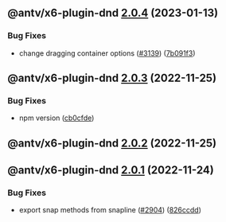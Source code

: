 ## @antv/x6-plugin-dnd [2.0.4](https://github.com/antvis/x6/compare/@antv/x6-plugin-dnd@2.0.3...@antv/x6-plugin-dnd@2.0.4) (2023-01-13)


### Bug Fixes

* change dragging container options ([#3139](https://github.com/antvis/x6/issues/3139)) ([7b091f3](https://github.com/antvis/x6/commit/7b091f35dee147c5e7bf97577e14e11ceb7e8e3d))

## @antv/x6-plugin-dnd [2.0.3](https://github.com/antvis/x6/compare/@antv/x6-plugin-dnd@2.0.2...@antv/x6-plugin-dnd@2.0.3) (2022-11-25)


### Bug Fixes

* npm version ([cb0cfde](https://github.com/antvis/x6/commit/cb0cfdeb4dbe8858569e6899db08ccb9ab8ba4e7))

## @antv/x6-plugin-dnd [2.0.2](https://github.com/antvis/x6/compare/@antv/x6-plugin-dnd@2.0.1...@antv/x6-plugin-dnd@2.0.2) (2022-11-25)

## @antv/x6-plugin-dnd [2.0.1](https://github.com/antvis/x6/compare/@antv/x6-plugin-dnd@2.0.0...@antv/x6-plugin-dnd@2.0.1) (2022-11-24)


### Bug Fixes

* export snap methods from snapline ([#2904](https://github.com/antvis/x6/issues/2904)) ([826ccdd](https://github.com/antvis/x6/commit/826ccdd9a033486ad5b90d666340e46f6c266af7))
